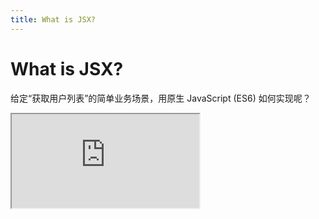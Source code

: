 ```yaml
---
title: What is JSX?
---
```


# What is JSX?

给定“获取用户列表”的简单业务场景，用原生 JavaScript (ES6) 如何实现呢？

<!-- 对比：不用 JSX 怎么处理，用 JSX 怎么写 -->
<iframe src="https://stackblitz.com/edit/jsx-native-js?embed=1&file=script.js" class="w-full h-[calc(100%+5px)]" />

<!--
React 的特点之一就是 JSX，那什么是 JSX 呢，它对我们开发人员有什么帮助呢？

OK，我们先来做下对比。

首先，我们给定一个场景，获取金庸小说下英雄的列表，展示名字和所学的武功，如右图所示。

大家可以先试着在脑海里想象一下这个场景再不用 Vue 或者 React 的情况下应该怎么用？

（讲解代码）
-->

---
hideInToc: true
---

# JSX in React

JSX 的全称是 "Javascript and XML"，它允许我们可以在 JS 中编写 XML (HTML) 标签语言。

### 一个 🌰 (例子)

```tsx {all|1-7|9-18|3,5,11,12,13,16|13,15|4,14}
function AlertButton({ message, children }) {
  return (
    <button className="btn__alert" style={{ width: '20px' }} onClick={() => alert(message)}>
      {children}
    </button>
  );
}

export default function Toolbar() {
  return (
    <div>
      <img src="/public/images/react.png" />
      <AlertButton message="我是糖炒 🌰">
        我是糖炒 🌰
      </AlertButton>
    </div>
  );
}
```

<!--
我们先来了解下 JSX 和它的大致用法

JSX 的全称是 "Javascript and XML"，它允许我们可以在 JS 中编写 XML (HTML) 标签语言。

这是一段 React 组件的代码，这里面共有两个组件，一个是 AlertButton，另一个是 Toolbar 组件，其中 Toolbar 组件是 AlertButton 组件的父组件。
-->

---
hideInToc: true
---

# React JSX vs Vue Template

| 对比         | React                          | Vue                                               |
| ------------ | ------------------------------ | ------------------------------------------------- |
| 变量、表达式 | 用 `{}` 表示                   | 用 `{{}}` 表示                                    |
| 作用域       | 全局、函数和块级作用域         | 绑定到 Vue 组件实例、全局 Context 和 Slot context |
| 属性         | 小驼峰，_class 改为 className_ | 小驼峰、短横线命名均可                            |
| 动态属性     | 参数后加 `{}`                  | 参数前加 `:`                                      |
| 事件         | 事件后加 `{}`                  | 事件前加 `v-on` 或 `@`                            |
| 组件         | 大驼峰                         | 大驼峰、小驼峰、短横线均可                        |
| 原生标签     | **必须**自闭合                 | 无区别                                            |

<!--

（针对表格进行说明）
-->

---
hideInToc: true
---

# How JSX run?

<span class="text-highlight">不论是 React 的 JSX 还是 Vue 的 template，最终都会被编译为原生的 JavaScript 代码。</span>

<!--
事实上，不论是 React 的 JSX 还是 Vue 的 template，最终都会被编译为原生的 JavaScript 代码。
-->

<!-- 

再来看看 React 是怎么实现这个功能的？

-->